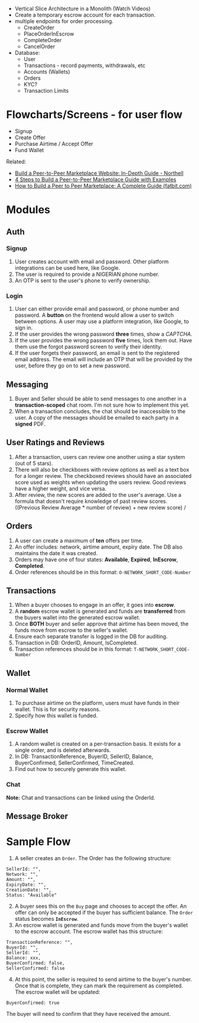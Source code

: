 - Vertical Slice Architecture in a Monolith (Watch Videos)
- Create a temporary escrow account for each transaction.
- multiple endpoints for order processing.
	- CreateOrder
	- PlaceOrderInEscrow
	- CompleteOrder
	- CancelOrder
- Database:
	- User
	- Transactions - record payments, withdrawals, etc
	- Accounts (Wallets)
	- Orders
	- KYC?
	- Transaction Limits

# Flowcharts/Screens - for user flow
- Signup
- Create Offer
- Purchase Airtime / Accept Offer
- Fund Wallet

Related:
- [Build a Peer-to-Peer Marketplace Website: In-Depth Guide - Northell](https://northell.design/blog/how-to-build-a-peer-to-peer-marketplace-website)
- [4 Steps to Build a Peer-to-Peer Marketplace Guide with Examples](https://gearheart.io/articles/building-peer-peer-marketplace-scratch/)
- [How to Build a Peer to Peer Marketplace: A Complete Guide (fatbit.com)](https://www.fatbit.com/fab/how-to-build-a-peer-to-peer-marketplace/)

# Modules
## Auth

### Signup
1. User creates account with email and password. Other platform integrations can be used here, like Google.
2. The user is required to provide a NIGERIAN phone number.
3. An OTP is sent to the user's phone to verify ownership.

### Login
1. User can either provide email and password, or phone number and password. A **button**  on the frontend would allow a user to switch between options. A user may use a platform integration, like Google, to sign in.
2. If the user provides the wrong password **three** times, show a *CAPTCHA*.
3. If the user provides the wrong password **five** times, lock them out. Have them use the forgot password screen to verify their identity.
4. If the user forgets their password, an email is sent to the registered email address. The email will include an OTP that will be provided by the user, before they go on to set a new password.
## Messaging
1. Buyer and Seller should be able to send messages to one another in a **transaction-scoped** chat room. I'm not sure how to implement this yet.
2. When a transaction concludes, the chat should be inaccessible to the user. A copy of the messages should be emailed to each party in a **signed** PDF.

## User Ratings and Reviews
1. After a transaction, users can review one another using a star system (out of 5 stars).
2. There will also be checkboxes with review options as well as a text box for a longer review. 
		The checkboxed reviews should have an associated score used as weights when updating the users review. Good reviews have a higher weight, and vice versa.
3. After review, the new scores are added to the user's average. 
		Use a formula that doesn't require knowledge of past review scores.
		((Previous Review Average \* number of review) + new review score) / 
## Orders
1. A user can create a maximum of **ten** offers per time.
2. An offer includes: network, airtime amount, expiry date. The DB also maintains the date it was created.
3. Orders may have one of four states: **Available**, **Expired**, **InEscrow**, **Completed**.
4. Order references should be in this format: `O-NETWORK_SHORT_CODE-Number`
## Transactions
1. When a buyer chooses to engage in an offer, it goes into **escrow**. 
2. A **random** escrow wallet is generated and funds are **transferred** from the buyers wallet into the generated escrow wallet.
3. Once **BOTH** buyer and seller approve that airtime has been moved, the funds move from escrow to the seller's wallet.
4. Ensure each separate transfer is logged in the DB for auditing.
5. Transaction in DB: OrderID, Amount, IsCompleted.
6. Transaction references should be in this format: `T-NETWORK_SHORT_CODE-Number`
## Wallet
### Normal Wallet
1. To purchase airtime on the platform, users must have funds in their wallet. This is for security reasons.
2. Specify how this wallet is funded. 

### Escrow Wallet
1. A random wallet is created on a per-transaction basis. It exists for a single order, and is deleted afterwards.
2. In DB: TransactionReference, BuyerID, SellerID, Balance, BuyerConfirmed, SellerConfirmed, TimeCreated.
3. Find out how to securely generate this wallet.

### Chat
**Note:** Chat and transactions can be linked using the OrderId.
## Message Broker


# Sample Flow
1. A seller creates an `Order`. The Order has the following structure:
```
SellerId: "",
Network: "",
Amount: "",
ExpiryDate: "",
CreationDate: "",
Status: "Available"
```

2. A buyer sees this on the `Buy` page and chooses to accept the offer. An offer can only be accepted if the buyer has sufficient balance. The `Order` status becomes **`InEscrow`**. 
3. An escrow wallet is generated and funds move from the buyer's wallet to the escrow account. The escrow wallet has this structure:
```
TransactionReference: "",
BuyerId: "",
SellerId: "",
Balance: xxx,
BuyerConfirmed: false,
SellerConfirmed: false
```
4. At this point, the seller is required to send airtime to the buyer's number. Once that is complete, they can mark the requirement as completed. The escrow wallet will be updated:
```
BuyerConfirmed: true
```

The buyer will need to confirm that they have received the amount. 